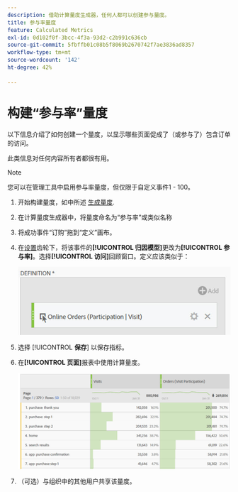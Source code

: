 ```yaml
---
description: 借助计算量度生成器，任何人都可以创建参与量度。
title: 参与率量度
feature: Calculated Metrics
exl-id: 0d102f0f-3bcc-4f3a-93d2-c2b991c636cb
source-git-commit: 5fbffb01c08b5f8069b2670742f7ae3836ad8357
workflow-type: tm+mt
source-wordcount: '142'
ht-degree: 42%

---
```


# 构建“参与率”量度

以下信息介绍了如何创建一个量度，以显示哪些页面促成了（或参与了）包含订单的访问。

此类信息对任何内容所有者都很有用。

>[!NOTE]
>
>您可以在管理工具中启用参与率量度，但仅限于自定义事件1 - 100。

1. 开始构建量度，如中所述 [生成量度](/help/components/calc-metrics/cm-workflow/cm-build-metrics.md).
1. 在计算量度生成器中，将量度命名为“参与率”或类似名称
1. 将成功事件“订购”拖到“定义”画布。
1. 在[设置](/help/components/calc-metrics/cm-workflow/m-metric-type-alloc.md)齿轮下，将该事件的&#x200B;**[!UICONTROL 归因模型]**&#x200B;更改为&#x200B;**[!UICONTROL 参与率]**。选择&#x200B;**[!UICONTROL 访问]**&#x200B;回顾窗口。定义应该类似于：

   ![](assets/participation.png)

1. 选择 [!UICONTROL **保存**] 以保存指标。
1. 在&#x200B;**[!UICONTROL 页面]**&#x200B;报表中使用计算量度。

   ![](assets/participation-pages.png)

1. （可选）与组织中的其他用户共享该量度。
